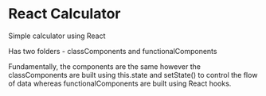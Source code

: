 # React Calculator
Simple calculator using React

Has two folders - classComponents and functionalComponents

Fundamentally, the components are the same however the classComponents are built using this.state and setState() to control the flow of data whereas functionalComponents are built using React hooks.